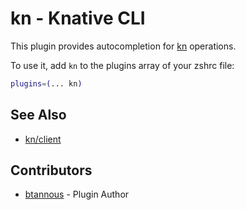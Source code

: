 # kn - Knative CLI

This plugin provides autocompletion for
[kn](https://knative.dev/docs/install/client/install-kn/) operations.

To use it, add `kn` to the plugins array of your zshrc file:

```zsh
plugins=(... kn)
```

## See Also

-   [kn/client](https://github.com/knative/client)

## Contributors

-   [btannous](https://github.com/btannous) - Plugin Author
